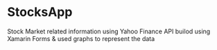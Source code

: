 # StocksApp
Stock Market related information using Yahoo Finance API builod using Xamarin Forms & used graphs to represent the data
